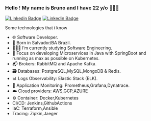###   Hello ! My name is Bruno and I have 22 y/o 👨🏻‍💻

<a href="https://www.linkedin.com/in/pinhobrunodev/" rel="nofollow"><img src="https://img.shields.io/badge/LinkedIn-0077B5?style=for-the-badge&logo=linkedin&logoColor=white" alt="Linkedin Badge" data-canonical-src="https://img.shields.io/badge/-LinkedIn-blue?style=flat-square&amp;logo=Linkedin&amp;logoColor=white&amp;link=https://www.linkedin.com/in/pinhobrunodev/" style="max-width:100%;"></a>
<a href="mailto:brunopinho1010@gmail.com"><img src="https://img.shields.io/badge/Gmail-D14836?style=for-the-badge&logo=gmail&logoColor=white" alt="Linkedin Badge" data-canonical-src="https://img.shields.io/badge/-LinkedIn-blue?style=flat-square&amp;logo=Linkedin&amp;logoColor=white&amp;link=https://www.linkedin.com/in/bruno-pinho-3aa8591a4/" style="max-width:100%;"></a>


Some technologies that i know

- 🌐 Software Developer.
- 📍 Born in Salvador/BA Brazil.
- 👨🏻‍🎓 I’m currently studying Software Engineering.
- 🎯 Focus on developing Microservices in Java with SpringBoot and running as max as possible on Kubernetes.
- 📬 Brokers: RabbitMQ and Apache Kafka.
- 🗃️ Databases: PostgreSQL,MySQL,MongoDB & Redis.
- 📊 Logs Observability: Elastic Stack (ELK).
- 🔎 Application Monitoring: Prometheus,Grafana,Dynatrace.
- ☁️ Cloud providers: AWS,GCP,AZURE
- ⚙️ Container: Docker,Kubernetes
-   CI/CD: Jenkins,GithubActions
-   IaC: Terraform,Ansible
-   Tracing: Zipkin,Jaeger

<br>
